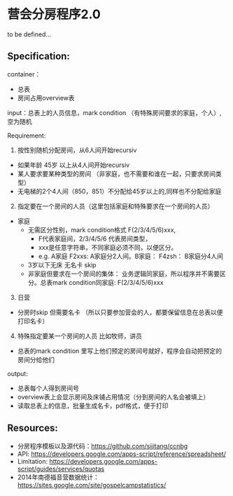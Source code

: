 营会分房程序2.0
=============

to be defined...

Specification:
--------------

container：
- 总表
- 房间占用overview表

input：总表上的人员信息，mark condition （有特殊房间要求的家庭，个人）, 空为随机

Requirement:

1. 按性别随机分配房间，从6人间开始recursiv
  - 如果年龄 45岁 以上从4人间开始recursiv
  - 某人要求要某种类型的房间 （非家庭，也不需要和谁在一起，只要求房间类型）
  - 无电梯的2个4人间（850，851）不分配给45岁以上的,同样也不分配给家庭

2. 指定要在一个房间的人员（这里包括家庭和特殊要求在一个房间的人员）
  - 家庭
    - 无需区分性别，mark condition格式 F(2/3/4/5/6)xxx, 
      - F代表家庭间，2/3/4/5/6 代表房间类型，
      - xxx是任意字符串，不同家庭必须不同，以便区分。
      - e.g. A家庭 F2xxs: A家庭分2人间。B家庭： F4zsh： B家庭分4人间
    - 3岁以下无床 无名卡 skip
    -  非家庭但要求在一个房间的集体： 业务逻辑同家庭，所以程序并不需要区分。总表mark condition同家庭: F(2/3/4/5/6)xxx

3. 日营
  - 分房时skip 但需要名卡 （所以只要参加营会的人，都要保留信息在总表以便打印名卡）

4. 特殊指定要某一个房间的人员 比如牧师，讲员
  -  总表的mark condition 里写上他们预定的房间号就好，程序会自动把预定的房间分给他们

output:
- 总表每个人得到房间号
- overview表上会显示房间及床铺占用情况（分到房间的人名会被填上）
- 读取总表上的信息，批量生成名卡，pdf格式，便于打印

Resources:
----------
* 分房程序模板以及源代码：https://github.com/sijitang/ccnbg
* API: https://developers.google.com/apps-script/reference/spreadsheet/
* Limitation: https://developers.google.com/apps-script/guides/services/quotas
* 2014年南德福音营数据统计：https://sites.google.com/site/gospelcampstatistics/

